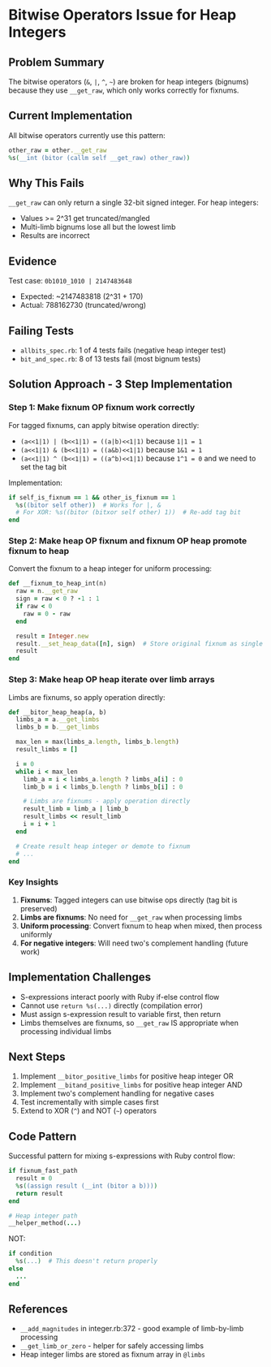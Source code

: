 # Bitwise Operators Issue for Heap Integers

## Problem Summary

The bitwise operators (`&`, `|`, `^`, `~`) are broken for heap integers (bignums) because they use `__get_raw`, which only works correctly for fixnums.

## Current Implementation

All bitwise operators currently use this pattern:
```ruby
other_raw = other.__get_raw
%s(__int (bitor (callm self __get_raw) other_raw))
```

## Why This Fails

`__get_raw` can only return a single 32-bit signed integer. For heap integers:
- Values >= 2^31 get truncated/mangled
- Multi-limb bignums lose all but the lowest limb
- Results are incorrect

## Evidence

Test case: `0b1010_1010 | 2147483648`
- Expected: ~2147483818 (2^31 + 170)
- Actual: 788162730 (truncated/wrong)

## Failing Tests

- `allbits_spec.rb`: 1 of 4 tests fails (negative heap integer test)
- `bit_and_spec.rb`: 8 of 13 tests fail (most bignum tests)

## Solution Approach - 3 Step Implementation

### Step 1: Make fixnum OP fixnum work correctly

For tagged fixnums, can apply bitwise operation directly:
- `(a<<1|1) | (b<<1|1) = ((a|b)<<1|1)` because `1|1 = 1`
- `(a<<1|1) & (b<<1|1) = ((a&b)<<1|1)` because `1&1 = 1`
- `(a<<1|1) ^ (b<<1|1) = ((a^b)<<1|1)` because `1^1 = 0` and we need to set the tag bit

Implementation:
```ruby
if self_is_fixnum == 1 && other_is_fixnum == 1
  %s((bitor self other))  # Works for |, &
  # For XOR: %s((bitor (bitxor self other) 1))  # Re-add tag bit
end
```

### Step 2: Make heap OP fixnum and fixnum OP heap promote fixnum to heap

Convert the fixnum to a heap integer for uniform processing:

```ruby
def __fixnum_to_heap_int(n)
  raw = n.__get_raw
  sign = raw < 0 ? -1 : 1
  if raw < 0
    raw = 0 - raw
  end

  result = Integer.new
  result.__set_heap_data([n], sign)  # Store original fixnum as single limb
  result
end
```

### Step 3: Make heap OP heap iterate over limb arrays

Limbs are fixnums, so apply operation directly:

```ruby
def __bitor_heap_heap(a, b)
  limbs_a = a.__get_limbs
  limbs_b = b.__get_limbs

  max_len = max(limbs_a.length, limbs_b.length)
  result_limbs = []

  i = 0
  while i < max_len
    limb_a = i < limbs_a.length ? limbs_a[i] : 0
    limb_b = i < limbs_b.length ? limbs_b[i] : 0

    # Limbs are fixnums - apply operation directly
    result_limb = limb_a | limb_b
    result_limbs << result_limb
    i = i + 1
  end

  # Create result heap integer or demote to fixnum
  # ...
end
```

### Key Insights

1. **Fixnums**: Tagged integers can use bitwise ops directly (tag bit is preserved)
2. **Limbs are fixnums**: No need for `__get_raw` when processing limbs
3. **Uniform processing**: Convert fixnum to heap when mixed, then process uniformly
4. **For negative integers**: Will need two's complement handling (future work)

## Implementation Challenges

- S-expressions interact poorly with Ruby if-else control flow
- Cannot use `return %s(...)` directly (compilation error)
- Must assign s-expression result to variable first, then return
- Limbs themselves are fixnums, so `__get_raw` IS appropriate when processing individual limbs

## Next Steps

1. Implement `__bitor_positive_limbs` for positive heap integer OR
2. Implement `__bitand_positive_limbs` for positive heap integer AND
3. Implement two's complement handling for negative cases
4. Test incrementally with simple cases first
5. Extend to XOR (`^`) and NOT (`~`) operators

## Code Pattern

Successful pattern for mixing s-expressions with Ruby control flow:
```ruby
if fixnum_fast_path
  result = 0
  %s((assign result (__int (bitor a b))))
  return result
end

# Heap integer path
__helper_method(...)
```

NOT:
```ruby
if condition
  %s(...)  # This doesn't return properly
else
  ...
end
```

## References

- `__add_magnitudes` in integer.rb:372 - good example of limb-by-limb processing
- `__get_limb_or_zero` - helper for safely accessing limbs
- Heap integer limbs are stored as fixnum array in `@limbs`
